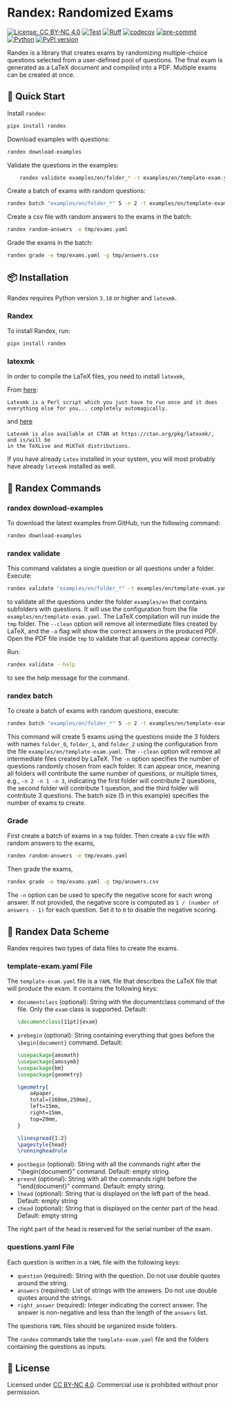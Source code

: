 # Randex: Randomized Exams

[![License: CC BY-NC 4.0](https://img.shields.io/badge/License-CC%20BY--NC%204.0-lightgrey.svg)](https://creativecommons.org/licenses/by-nc/4.0/)
[![Test](https://github.com/arampatzis/randex/actions/workflows/test.yml/badge.svg?branch=main)](https://github.com/arampatzis/randex/actions/workflows/test.yml)
[![Ruff](https://github.com/arampatzis/randex/actions/workflows/lint.yml/badge.svg?branch=main)](https://github.com/arampatzis/randex/actions/workflows/lint.yml)
[![codecov](https://codecov.io/gh/arampatzis/randex/branch/main/graph/badge.svg)](https://codecov.io/gh/arampatzis/randex)
[![pre-commit](https://img.shields.io/badge/pre--commit-enabled-brightgreen?logo=pre-commit)](https://pre-commit.com)
[![Python](https://img.shields.io/badge/python-3.10%2B-blue)](https://www.python.org)
[![PyPI version](https://img.shields.io/pypi/v/randex.svg)](https://pypi.org/project/randex/)






Randex is a library that creates exams by randomizing multiple-choice questions selected
from a user-defined pool of questions.
The final exam is generated as a LaTeX document and compiled into a PDF.
Multiple exams can be created at once.

## 🚀 Quick Start

Install `randex`:

```sh
pipx install randex
```

Download examples with questions:

```sh
randex download-examples
```

Validate the questions in the examples:

```sh
    randex validate examples/en/folder_* -t examples/en/template-exam.yaml -o tmp --overwrite
```

Create a batch of exams with random questions:

```sh
randex batch "examples/en/folder_*" 5 -n 2 -t examples/en/template-exam.yaml -o tmp --overwrite --clean
```

Create a csv file with random answers to the exams in the batch:

```sh
randex random-answers -e tmp/exams.yaml
```

Grade the exams in the batch:

```sh
randex grade -e tmp/exams.yaml -g tmp/answers.csv
```



## 📦 Installation

Randex requires Python version `3.10` or higher and `latexmk`.

### Randex

To install Randex, run:

```sh
pipx install randex
```

### latexmk

In order to compile the LaTeX files, you need to install `latexmk`,

From [here](https://mg.readthedocs.io/latexmk.html):
```
Latexmk is a Perl script which you just have to run once and it does everything else for you... completely automagically.
```

and [here](https://www.cantab.net/users/johncollins/latexmk/)

```
Latexmk is also available at CTAN at https://ctan.org/pkg/latexmk/, and is/will be
in the TeXLive and MiKTeX distributions.
```

If you have already `Latex` installed in your system, you will most
probably have already `latexmk` installed as well.

## 🔧 Randex Commands

### randex download-examples

To download the latest examples from GitHub, run the following command:

```sh
randex download-examples
```

### randex validate

This command validates a single question or all questions under a folder. Execute:

```sh
randex validate "examples/en/folder_*" -t examples/en/template-exam.yaml -o tmp --overwrite
```

to validate all the questions under the folder `examples/en` that contains subfolders
with questions.
It will use the configuration from the file `examples/en/template-exam.yaml`.
The LaTeX compilation will run inside the `tmp` folder.
The `--clean` option will remove all intermediate files created by LaTeX,
and the `-a` flag will show the correct answers in the produced PDF.
Open the PDF file inside `tmp` to validate that all questions appear correctly.

Run:

```sh
randex validate --help
```

to see the help message for the command.

### randex batch

To create a batch of exams with random questions, execute:

```sh
randex batch "examples/en/folder_*" 5 -n 2 -t examples/en/template-exam.yaml -o tmp --overwrite --clean
```

This command will create 5 exams using the questions inside the 3 folders with
names `folder_0`, `folder_1`, and `folder_2` using the configuration from the file
`examples/en/template-exam.yaml`.
The `--clean` option will remove all intermediate files created by LaTeX.
The `-n` option specifies the number of questions randomly chosen from each folder.
It can appear once, meaning all folders will contribute the same number of questions,
or multiple times, e.g., `-n 2 -n 1 -n 3`, indicating the first folder will contribute
2 questions, the second folder will contribute 1 question, and the third folder will
contribute 3 questions.
The batch size (5 in this example) specifies the number of exams to create.

### Grade

First create a batch of exams in a `tmp` folder.
Then create a csv file with random answers to the exams,

```sh
randex random-answers -e tmp/exams.yaml
```

Then grade the exams,

```sh
randex grade -e tmp/exams.yaml -g tmp/answers.csv
```

The `-n` option can be used to specify the negative score for each wrong answer.
If not provided, the negative score is computed as `1 / (number of answers - 1)`
for each question.
Set it to `0` to disable the negative scoring.


## 📁 Randex Data Scheme

Randex requires two types of data files to create the exams.

### template-exam.yaml File

The `template-exam.yaml` file is a `YAML` file that describes the LaTeX file that will
produce the exam. It contains the following keys:

- `documentclass` (optional): String with the documentclass command of the file.
Only the `exam` class is supported. Default:
    ```latex
    \documentclass[11pt]{exam}
    ```
- `prebegin` (optional): String containing everything that goes before the
`\begin{document}` command. Default:
    ```latex
    \usepackage{amsmath}
    \usepackage{amssymb}
    \usepackage{bm}
    \usepackage{geometry}

    \geometry{
        a4paper,
        total={160mm,250mm},
        left=15mm,
        right=15mm,
        top=20mm,
    }

    \linespread{1.2}
    \pagestyle{head}
    \runningheadrule
    ```
- `postbegin` (optional): String with all the commands right after the "\begin{document}" command. Default: empty string.
- `preend` (optional): String with all the commands right before the "\end{document}" command. Default: empty string.
- `lhead` (optional): String that is displayed on the left part of the head. Default: empty string
- `chead` (optional): String that is displayed on the center part of the head. Default: empty string

The right part of the head is reserved for the serial number of the exam.

### questions.yaml File

Each question is written in a `YAML` file with the following keys:

- `question` (required): String with the question. Do not use double quotes around the string.
- `answers` (required): List of strings with the answers. Do not use double quotes around the strings.
- `right_answer` (required): Integer indicating the correct answer.
The answer is non-negative and less than the length of the `answers` list.

The questions `YAML` files should be organized inside folders.

The `randex` commands take the `template-exam.yaml` file and the folders containing the questions as inputs.



## 📄 License

Licensed under [CC BY-NC 4.0](https://creativecommons.org/licenses/by-nc/4.0/).
Commercial use is prohibited without prior permission.
